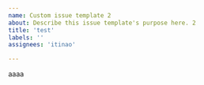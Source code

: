 ```yaml
---
name: Custom issue template 2
about: Describe this issue template's purpose here. 2
title: 'test'
labels: ''
assignees: 'itinao'

---
```



aaaa

